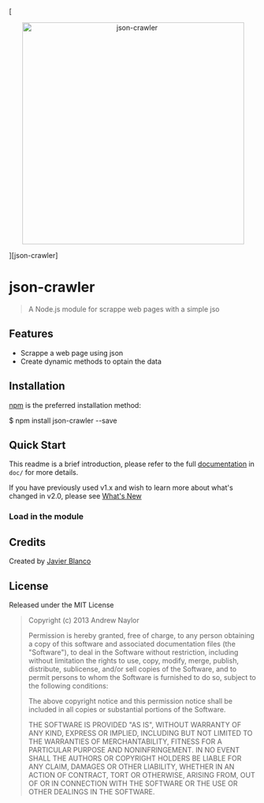 [<p align="center"><img src="doc/logo.png" alt="json-crawler" width="450" height="auto"></p>][json-crawler]

json-crawler
========

> A Node.js module for scrappe web pages with a simple jso

## Features

- Scrappe a web page using json
- Create dynamic methods to optain the data

## Installation

[npm][] is the preferred installation method:

  $ npm install json-crawler --save

## Quick Start

This readme is a brief introduction, please refer to the full [documentation](doc/json-crawler.markdown) in `doc/` for more details.

If you have previously used v1.x and wish to learn more about what's changed in v2.0, please see [What's New](doc/whats-new.markdown)

### Load in the module

## Credits

Created by [Javier Blanco][javi11]

## License

Released under the MIT License

> Copyright (c) 2013 Andrew Naylor
>
> Permission is hereby granted, free of charge, to any person obtaining a copy
> of this software and associated documentation files (the "Software"), to deal
> in the Software without restriction, including without limitation the rights
> to use, copy, modify, merge, publish, distribute, sublicense, and/or sell
> copies of the Software, and to permit persons to whom the Software is
> furnished to do so, subject to the following conditions:
>
> The above copyright notice and this permission notice shall be included in
> all copies or substantial portions of the Software.
>
> THE SOFTWARE IS PROVIDED "AS IS", WITHOUT WARRANTY OF ANY KIND, EXPRESS OR IMPLIED, INCLUDING BUT NOT LIMITED TO THE WARRANTIES OF MERCHANTABILITY, FITNESS FOR A PARTICULAR PURPOSE AND NONINFRINGEMENT. IN NO EVENT SHALL THE AUTHORS OR COPYRIGHT HOLDERS BE LIABLE FOR ANY CLAIM, DAMAGES OR OTHER LIABILITY, WHETHER IN AN ACTION OF CONTRACT, TORT OR OTHERWISE, ARISING FROM, OUT OF OR IN CONNECTION WITH THE SOFTWARE OR THE USE OR OTHER DEALINGS IN THE SOFTWARE.

[javi11]: https://github.com/javi11
[npm]: https://npmjs.org
